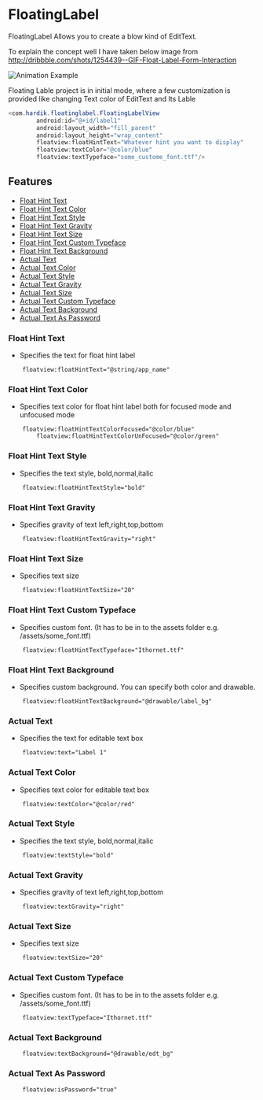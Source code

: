 FloatingLabel
=============

FloatingLabel Allows you to create a blow kind of EditText.

To explain the concept well I have taken below image from http://dribbble.com/shots/1254439--GIF-Float-Label-Form-Interaction

![Animation Example](/form-animation-_gif_-1.gif)


Floating Lable project is in initial mode, where a few customization is provided like changing Text color of EditText and Its Lable


```java
<com.hardik.floatinglabel.FloatingLabelView
        android:id="@+id/label1"
        android:layout_width="fill_parent"
        android:layout_height="wrap_content"
        floatview:floatHintText="Whatever hint you want to display"
        floatview:textColor="@color/blue"
        floatview:textTypeface="some_custome_font.ttf"/>
```
## Features 
* [Float Hint Text](#float-hint-text)
* [Float Hint Text Color](#float-hint-text-color)
* [Float Hint Text Style](#float-hint-text-style)
* [Float Hint Text Gravity](#float-hint-text-gravity)
* [Float Hint Text Size](#float-hint-text-size)
* [Float Hint Text Custom Typeface](#float-hint-text-custom-typeface)
* [Float Hint Text Background](#float-hint-text-background)
* [Actual Text](#actual-text)
* [Actual Text Color](#actual-text-color)
* [Actual Text Style](#actual-text-style)
* [Actual Text Gravity](#actual-text-gravity)
* [Actual Text Size](#actual-text-size)
* [Actual Text Custom Typeface](#actual-text-custom-typeface)
* [Actual Text Background](#actual-text-background)
* [Actual Text As Password](#actual-text-as-password)


### Float Hint Text
* Specifies the text for float hint label
```Android
	floatview:floatHintText="@string/app_name"
```
### Float Hint Text Color
* Specifies text color for float hint label both for focused mode and unfocused mode
```Android
	floatview:floatHintTextColorFocused="@color/blue"
        floatview:floatHintTextColorUnFocused="@color/green"
```
### Float Hint Text Style
* Specifies the text style, bold,normal,italic
```Android
	floatview:floatHintTextStyle="bold"
```
### Float Hint Text Gravity
* Specifies gravity of text left,right,top,bottom
```Android
	floatview:floatHintTextGravity="right"
```
### Float Hint Text Size
* Specifies text size
```Android
	floatview:floatHintTextSize="20"
```
### Float Hint Text Custom Typeface
* Specifies custom font. (It has to be in to the assets folder e.g. /assets/some_font.ttf)
```Android
	floatview:floatHintTextTypeface="Ithornet.ttf"
```
### Float Hint Text Background
* Specifies custom background. You can specify both color and drawable.
```Android
	floatview:floatHintTextBackground="@drawable/label_bg"
```
### Actual Text
* Specifies the text for editable text box
```Android
	floatview:text="Label 1"
```
### Actual Text Color
* Specifies text color for editable text box
```Android
	floatview:textColor="@color/red"
```
### Actual Text Style
* Specifies the text style, bold,normal,italic
```Android
	floatview:textStyle="bold"
```
### Actual Text Gravity
* Specifies gravity of text left,right,top,bottom
```Android
	floatview:textGravity="right"
```
### Actual Text Size
* Specifies text size
```Android
	floatview:textSize="20"
```
### Actual Text Custom Typeface
* Specifies custom font. (It has to be in to the assets folder e.g. /assets/some_font.ttf)
```Android
	floatview:textTypeface="Ithornet.ttf"
```
### Actual Text Background
```Android
	floatview:textBackground="@drawable/edt_bg"
```
### Actual Text As Password
```Android
	floatview:isPassword="true"
```



